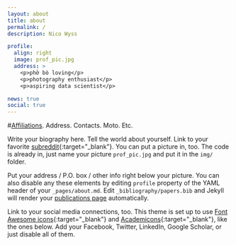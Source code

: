 ```yaml
---
layout: about
title: about
permalink: /
description: Nico Wyss

profile:
  align: right
  image: prof_pic.jpg
  address: >
    <p>phở bò loving</p>
    <p>photography enthusiast</p>
    <p>aspiring data scientist</p>

news: true
social: true
---
```


#<a href="#">Affiliations</a>. Address. Contacts. Moto. Etc.

Write your biography here. Tell the world about yourself. Link to your favorite [subreddit](http://reddit.com){:target="\_blank"}. You can put a picture in, too. The code is already in, just name your picture `prof_pic.jpg` and put it in the `img/` folder.

Put your address / P.O. box / other info right below your picture. You can also disable any these elements by editing `profile` property of the YAML header of your `_pages/about.md`. Edit `_bibliography/papers.bib` and Jekyll will render your [publications page](/al-folio/publications/) automatically.

Link to your social media connections, too. This theme is set up to use [Font Awesome icons](http://fortawesome.github.io/Font-Awesome/){:target="\_blank"} and [Academicons](https://jpswalsh.github.io/academicons/){:target="\_blank"}, like the ones below. Add your Facebook, Twitter, LinkedIn, Google Scholar, or just disable all of them.

